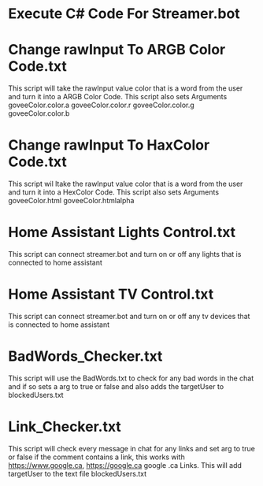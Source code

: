 # Execute C# Code For Streamer.bot

# Change rawInput To ARGB Color Code.txt
This script will take the rawInput value color that is a word from the user and turn it into a ARGB Color Code. This script also sets Arguments goveeColor.color.a goveeColor.color.r goveeColor.color.g goveeColor.color.b

# Change rawInput To HaxColor Code.txt
This script wil ltake the rawInput value color that is a word from the user and turn it into a HexColor Code. This script also sets Arguments goveeColor.html goveeColor.htmlalpha


# Home Assistant Lights Control.txt
This script can connect streamer.bot and turn on or off any lights that is connected to home assistant

# Home Assistant TV Control.txt
This script can connect streamer.bot and turn on or off any tv devices that is connected to home assistant


# BadWords_Checker.txt
This script will use the BadWords.txt to check for any bad words in the chat and if so sets a arg to true or false and also adds the targetUser to blockedUsers.txt

# Link_Checker.txt
This script will check every message in chat for any links and set arg to true or false if the comment contains a link, this works with https://www.google.ca, https://google.ca google .ca Links. This will add targetUser to the text file blockedUsers.txt
